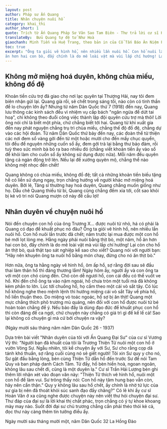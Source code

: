 ```yaml
---
layout: post
author: Pháp sư Ấn Quang
title: Nhân chuyện nuôi hổ
category: khai_thi
author_short: 1
quote: Trích từ Ấn Quang Pháp Sư Văn Sao Tam Biên - Thư trả lời cư sĩ Hứa Hoán Văn
translateBy:  Bửu Quang tự đệ tử Như Hoà
giaochanh: Minh Tiến và Huệ Trang, theo bản in của Cổ Tấn Báo Ân Niệm Phật Đường, năm 2002.
toc: true
excerpt: "Ông ta giỏi vẽ hình hổ, nên nhiều lần nuôi hổ. Con hổ nuôi lần trước đã chết; năm trước lại mua được một con hổ bé mới lọt lòng mẹ. Hằng ngày phải nuôi bằng thịt bò, một năm, hổ 
ăn hơn hai con bò, đấy chính là do mê loài vật mà vùi lấp chí hướng! Lại còn cho hổ ăn thịt bò, quả thật tạo sát nghiệp kể sao cho xiết?"
---
```


## Không mở miệng hoá duyên, không chùa miếu, không đồ đệ 
Khoản tiền cứu trợ đã giao cho nơi lạc quyên tại Thượng Hải, nay tôi đem biên nhận gửi lại. Quang già rồi, sẽ chết trong sáng tối, nào còn có tinh thần để lo chuyện lớn ấy? Nhưng từ năm Dân Quốc thứ 7
(1918) đến nay, Quang lưu thông các kinh sách đều vì nhiệm vụ cấp bách "ngân ngừa để dứt tai hoạ", chỉ không theo đuổi công việc thành lập đội quyên cứu trợ mà thôi! Lời ông nói chỉ là biết một phía, chứ chẳng 
biết tới hai. Quang từ khi xuất gia đến nay phát nguyện chẳng trụ trì chùa miếu, chẳng thế độ đồ đệ, chẳng dự vào các hội đoàn. Từ năm Dân Quốc thứ bảy đến nay, các đoàn thể từ thiện các nơi đem sổ vàng gởi đến 
từ một hoặc mười cho đến mấy chục quyển, tôi đều để nguyên những cuốn sổ ấy, đem gởi trả lại bằng thư bảo đảm, rồi tuỳ theo sức mình bà bỏ ra bao nhiêu đó (chẳng viết khoản tiền ấy vào sổ để khỏi làm cho cuốn 
sổ ấy không sử dụng được nữa). Mỗi năm đều quyên tặng cả ngàn động trở lên. Nếu lại đề xướng quyên mộ, chẳng thể nào không mệt nhọc đến chết!

Quang không có chùa miếu, không đồ đệ; tất cả những khoản tiền biếu tặng hễ có liền sử dụng ngay, trọn chẳng hướng về người khác mở miệng hoá duyên. Bởi lẽ, Tăng sĩ thường hay hoá duyên, Quang chẳng muốn 
giống như họ. Dẫu chê Quang thiếu từ bi, Quang cũng chẳng đếm xỉa tới, cốt sao khỏi bị kẻ vô tri nói Quang mượn cớ này để cầu lợi! 

## Nhân duyên về chuyện nuôi hổ 
Nói đến chuyện con hổ của ông Trương X... được nuôi từ nhỏ, há có phải là Quang 
có đạo để khuất phục nó đâu? Ông ta giỏi vẽ hình hổ, nên nhiều lần nuôi hổ. Con hổ nuôi lần trước đã chết; năm trước lại mua được một con hổ bé mới lọt lòng mẹ. Hằng ngày phải nuôi bằng thịt bò, một năm, hổ 
ăn hơn hai con bò, đấy chính là do mê loài vật mà vùi lấp chí hướng! Lại còn cho hổ ăn thịt bò, quả thật tạo sát nghiệp kể sao cho xiết? Quang nói với người bạn: "Hãy nên khuyên ông ta nuôi hổ bằng món chay, đừng 
cho nó ăn thịt bò."

Hơn nữa, ông ta hằng ngày vẽ hình hổ, ôm ấp hổ, sợ rằng đời sau sẽ đầu thai làm thân hổ thì đáng thương lắm! Ngày hôm ấy, người ấy và con ông ta với một con chó cùng đến. Chó còn dễ ngươi hổ, con cái đều có thể 
vuốt ve hổ. Khi đến chỗ ông ta vào năm ngoái, hổ chưa tròn một tuổi mà đã không kém phần to lớn. Lúc tới chuồng hổ, họ cầm theo một cái vò sắt tây. Có lúc hổ không nghe theo mệnh lệnh thì hướng miệng cái vò sắt 
Tây về phía hổ, hổ liền thuận theo. Do miệng vò toác ngoác, hổ sợ bị ăn thịt! Quang một mực chẳng thích phô trương mù quáng, nên đối với con hổ được nuôi từ bé hoàn toàn chẳng để ý. Nếu bảo đấy là dùng đạo đức để khuất 
phục con hổ thì còn đáng để ca ngợi, chứ chuyện này chẳng có giá trì gì để kể lể cả! Sao lại không có chuyện gì mà cứ bới chuyện ra vậy?

(Ngày mười sáu tháng năm năm Dân Quốc 26 - 1937)

Dựa trên bài viết "Nhân duyên của tôi với Ấn Quang Đại Sư" của cư sĩ Vương Vỹ thì: "Người bạn đã khuất của tôi là Trương Thiện Tử nuôi một con hổ ở vườn Võng Sư. Ngẫu nhiên, tôi kể chuyện ấy với Sư, Sư cho rằng 
cọp dã tánh khó thuần, sợ rằng cuối cùng nó sẽ giết người! Tôi xin Sư quy y cho nó, Sư gật đầu bằng lòng, bèn cùng Thiện Tử dẫn hổ đến trước Sư để nói Tam Quy và ban pháp danh Cách Tâm. Từ đấy, hổ bèn hiền hoà, 
ngoan ngoãn, không lâu sau chết đi, cũng là một duyên lạ." Cư sĩ Trần Hải Lượng bèn ghi thêm lời nhận xét vào đoạn văn này: "Thiện Tử thích vẽ hình hổ, nuôi một con hổ để làm vui. Sư trông thấy nói: Con hổ này 
tâm hung bạo vẫn còn, hãy nên cẩn thận." Quy y không lâu sau hổ chết, ấy chính là nhờ từ lực của sư gia bị nên đã thoát khỏi súc sanh đạo đấy chăng?" Có lẽ khi ấy cư sĩ Hoán Văn ở xa cũng nghe được chuyện này 
nên viết thư hỏi chuyện đại sư. Thư đáp của đại sư là lời khai thị chất phác, trọn chẳng có ý tự khoe khoang mày may nào. Suốt đời đại sư chủ trương chẳng cần phải théo thói kẻ cả, đọc thư này càng thêm tin tưởng 
điều ấy. 

Ngày mười sáu tháng mười một, năm Dân Quốc 32 La Hồng Đào
